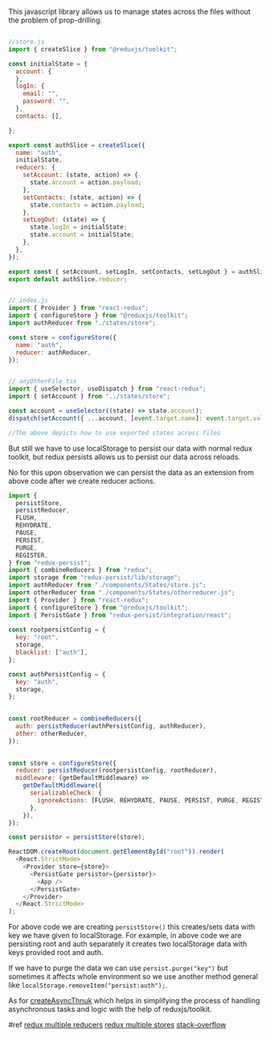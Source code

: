 This javascript library allows us to manage states across the files without the problem of prop-drilling.

```jsx

//store.js
import { createSlice } from "@reduxjs/toolkit";

const initialState = {
  account: {
  },
  logIn: {
    email: "",
    password: "",
  },
  contacts: [],

};

export const authSlice = createSlice({
  name: "auth",
  initialState,
  reducers: {
    setAccount: (state, action) => {
      state.account = action.payload;
    },
    setContacts: (state, action) => {
      state.contacts = action.payload;
    },
    setLogOut: (state) => {
      state.logIn = initialState;
      state.account = initialState;
    },
  },
});

export const { setAccount, setLogIn, setContacts, setLogOut } = authSlice.actions;
export default authSlice.reducer;


// index.js
import { Provider } from "react-redux";
import { configureStore } from "@reduxjs/toolkit";
import authReducer from "./states/store";

const store = configureStore({
  name: "auth",
  reducer: authReducer,
});


// anyOtherFile.tsx 
import { useSelector, useDispatch } from "react-redux";
import { setAccount } from "../states/store";

const account = useSelector((state) => state.account);
dispatch(setAccount({ ...account, [event.target.name]: event.target.value }));

//The above depicts how to use exported states across files
```

But still we have to use localStorage to persist our data with normal redux toolkit, but redux persists allows us to persist our data across reloads.


No for this upon observation we can persist the data as an extension from above code after we create reducer actions.
```jsx
import {
  persistStore,
  persistReducer,
  FLUSH,
  REHYDRATE,
  PAUSE,
  PERSIST,
  PURGE,
  REGISTER,
} from "redux-persist";
import { combineReducers } from "redux";
import storage from "redux-persist/lib/storage";
import authReducer from "./components/States/store.js";
import otherReducer from "./components/States/otherreducer.js";
import { Provider } from "react-redux";
import { configureStore } from "@reduxjs/toolkit";
import { PersistGate } from "redux-persist/integration/react";
  
const rootpersistConfig = {
  key: "root",
  storage,
  blacklist: ["auth"],
};

const authPersistConfig = {
  key: "auth",
  storage,
};

  
const rootReducer = combineReducers({
  auth: persistReducer(authPersistConfig, authReducer),
  other: otherReducer,
});

  
const store = configureStore({
  reducer: persistReducer(rootpersistConfig, rootReducer),
  middleware: (getDefaultMiddleware) =>
    getDefaultMiddleware({
      serializableCheck: {
        ignoreActions: [FLUSH, REHYDRATE, PAUSE, PERSIST, PURGE, REGISTER],
      },
    }),
});

const persistor = persistStore(store);

ReactDOM.createRoot(document.getElementById("root")).render(
  <React.StrictMode>
    <Provider store={store}>
      <PersistGate persistor={persistor}>
        <App />
      </PersistGate>
    </Provider>
  </React.StrictMode>
);

```

For above code we are creating `persistStore()` this creates/sets data with key we have given to localStorage. For example, in above code we are persisting root and auth separately it creates two localStorage data with keys provided root and auth.


If we have to purge the data  we can use `persist.purge("key")` but sometimes it affects whole environment so we use another method general like `localStorage.removeItem("persist:auth");`.

As for [createAsyncThnuk](https://github.com/saipavan2702/mern-template/tree/master/frontend/src/features/auth) which helps in simplifying the process of handling asynchronous tasks and logic with the help of reduxjs/toolkit.

#ref 
[redux multiple reducers](https://medium.com/@1992season/handling-multiple-stores-with-redux-toolkit-in-react-js-88b8278eeac8)
[redux multiple stores](https://www.geekyhub.in/post/handling-multiple-stores-in-react-redux-application/)
[stack-overflow](https://stackoverflow.com/questions/68929107/how-to-purge-any-persisted-state-using-react-tool-kit-with-redux-persist)



